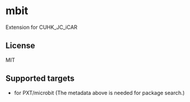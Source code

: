 # mbit

Extension for CUHK_JC_iCAR

## License

MIT

## Supported targets

* for PXT/microbit
(The metadata above is needed for package search.)
